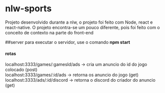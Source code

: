 # nlw-sports

Projeto desenvolvido durante a nlw, o projeto foi feito com Node, react e react-native. O projeto encontra-se um pouco diferente, pois foi feito com o conceito de contexto na parte do front-end

##server
para executar o servidor, use o comando **npm start**
#### rotas 
localhost:3333/games/:gamesId/ads -> cria um anuncio do id do jogo colocado (post) <br/>
localhost:3333/games/:id/ads -> retorna os anuncio do jogo (get) <br/>
localhost:3333/ads/:id/discord -> retorna o discord do criador do anuncio (get)
